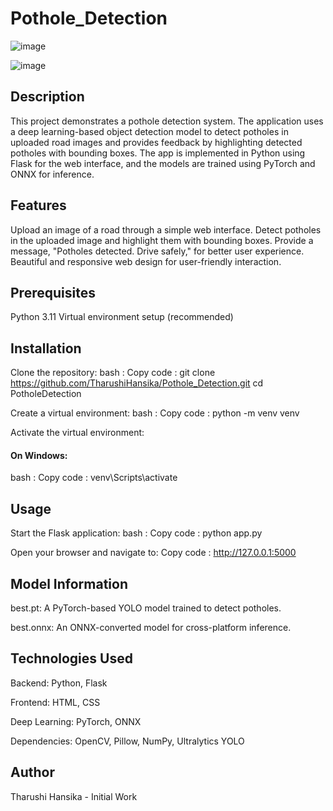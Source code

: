 # Pothole_Detection

![image](https://github.com/user-attachments/assets/1dccdc56-b037-44dd-80f0-fdb77c7c288b)

![image](https://github.com/user-attachments/assets/92b7dedd-c0d6-472e-9ebe-06d9c0cee90c)


## Description
This project demonstrates a pothole detection system. The application uses a deep learning-based object detection model to detect potholes in uploaded road images and provides feedback by highlighting detected potholes with bounding boxes.
The app is implemented in Python using Flask for the web interface, and the models are trained using PyTorch and ONNX for inference.

## Features
Upload an image of a road through a simple web interface.
Detect potholes in the uploaded image and highlight them with bounding boxes.
Provide a message, "Potholes detected. Drive safely," for better user experience.
Beautiful and responsive web design for user-friendly interaction.

## Prerequisites
Python 3.11
Virtual environment setup (recommended)

## Installation

Clone the repository:
bash : Copy code : 
git clone https://github.com/TharushiHansika/Pothole_Detection.git
cd PotholeDetection

Create a virtual environment:
bash : Copy code : 
python -m venv venv

Activate the virtual environment:
#### On Windows:
bash : Copy code : 
venv\Scripts\activate

## Usage

Start the Flask application:
bash : Copy code : 
python app.py

Open your browser and navigate to:
Copy code : 
http://127.0.0.1:5000

## Model Information
best.pt: A PyTorch-based YOLO model trained to detect potholes.

best.onnx: An ONNX-converted model for cross-platform inference.

## Technologies Used
Backend: Python, Flask

Frontend: HTML, CSS

Deep Learning: PyTorch, ONNX

Dependencies: OpenCV, Pillow, NumPy, Ultralytics YOLO

## Author
Tharushi Hansika - Initial Work
